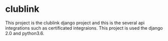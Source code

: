 # clublink
This project is the clublink django project and this is the several api integrations such as certificated integraions.
This project is used the django 2.0 and python3.6.
 
